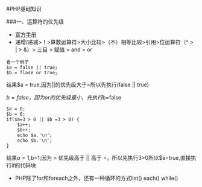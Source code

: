 #PHP基础知识

###一、运算符的优先级
- [官方手册](http://php.net/manual/zh/language.operators.precedence.php)
- 递增/递减>！>算数运算符>大小比较>（不）相等比较>引用>位运算符（^ > | > &）> 三目 > 赋值 > and > or
``` 
看一个例子
$a = false || true;
$b = flase or true;
```
结果$a = true,因为||的优先级大于=所以先执行(false || true)

$b=false，因为or的优先级最小，先执行$b=false

``` 
$a = 0;
$b = 0;
if($a=3 > 0 || $b =3 > 0) {
    $a++;
    $b++;
    echo $a.'\n';
    echo $b.'\n';
}
```
结果$a=1,$b=1;因为 > 优先级高于 || 高于 =，所以先执行3>0所以$a=true,直接执行if的代码块
- PHP除了for和foreach之外，还有一种循环的方式list() each() while()
```  

```